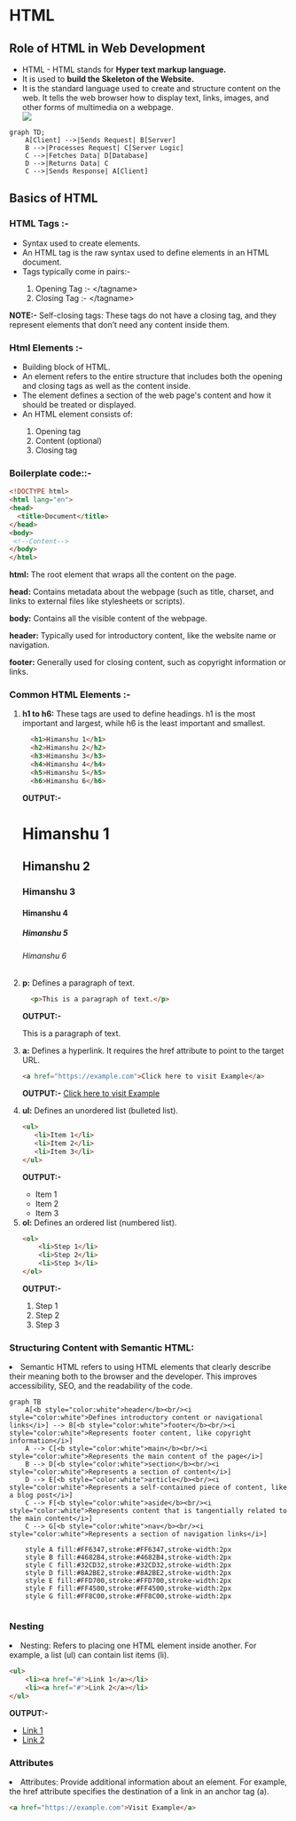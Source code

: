 <h1><b>HTML</b></h1>

## Role of HTML in Web Development
<ul>
  <li>HTML - HTML stands for <b>Hyper text markup language.</b></li>
  <li>It is used to <b>build the Skeleton of the Website.</b></li>
  <li>It is the standard language used to create and structure content on the web. It tells the web browser how to display text, links, images, and other forms of multimedia on a webpage.</li>

  <img src="https://media.geeksforgeeks.org/wp-content/uploads/20250121190307475528/How-HTML-Works-2.webp">
</ul>

```mermaid
graph TD;
    A[Client] -->|Sends Request| B[Server]
    B -->|Processes Request| C[Server Logic]
    C -->|Fetches Data| D[Database]
    D -->|Returns Data| C
    C -->|Sends Response| A[Client]
```

## Basics of HTML

### HTML Tags :-
  <ul>
    <li>Syntax used to create elements.</li>
    <li>An HTML tag is the raw syntax used to define elements in an HTML document.</li>
    <li>Tags typically come in pairs:-</li>
    <ol>
      <li>Opening Tag :-  &lt/tagname&gt </li>
      <li>Closing Tag :- &lt/tagname&gt </li>
    </ol>
  </ul>

**NOTE:-** Self-closing tags: These tags do not have a closing tag, and they represent elements that don’t need any content inside them.


### Html Elements :-
<ul>
  <li> Building block of HTML. </li>
  <li>An element refers to the entire structure that includes both the opening and closing tags as well as the content inside. </li>
  <LI>The element defines a section of the web page's content and how it should be treated or displayed.</LI>
  <LI>An HTML element consists of:</LI>
    <OL>
      <LI>Opening tag</LI>
      <li>Content (optional)</li>
      <li>Closing tag</li>
    </OL>
</ul>

### Boilerplate code::-
  ```HTML
<!DOCTYPE html>
<html lang="en">
<head>
    <title>Document</title>
</head>
<body>
   <!--Content--> 
</body>
</html>
```

**html:** The root element that wraps all the content on the page.

**head:** Contains metadata about the webpage (such as title, charset, and links to external files like stylesheets or scripts).

**body:** Contains all the visible content of the webpage.

**header:** Typically used for introductory content, like the website name or navigation.

**footer:** Generally used for closing content, such as copyright information or links.

### Common HTML Elements :-

<ol>
  <li> <B>h1 to h6:</B> These tags are used to define headings. h1 is the most important and largest, while h6 is the least important and smallest.</li>


  ```HTML
    <h1>Himanshu 1</h1>
    <h2>Himanshu 2</h2>
    <h3>Himanshu 3</h3>
    <h4>Himanshu 4</h4>
    <h5>Himanshu 5</h5>
    <h6>Himanshu 6</h6>
```
 **OUTPUT:-**
    <h1>Himanshu 1</h1>
    <h2>Himanshu 2</h2>
    <h3>Himanshu 3</h3>
    <h4>Himanshu 4</h4>
    <h5>Himanshu 5</h5>
    <h6>Himanshu 6</h6>


<LI><b>p:</b> Defines a paragraph of text.</LI>

```HTML
  <p>This is a paragraph of text.</p>
```

 **OUTPUT:-**
<p>This is a paragraph of text.</p>


<LI><b>a:</b> Defines a hyperlink. It requires the href attribute to point to the target URL.</LI>

```HTML
<a href="https://example.com">Click here to visit Example</a>
```
 **OUTPUT:-**
 <a href="https://example.com">Click here to visit Example</a>

 <LI><b>ul:</b> Defines an unordered list (bulleted list).</LI>

 ```HTML
<ul>
    <li>Item 1</li>
    <li>Item 2</li>
    <li>Item 3</li>
</ul>
```
 **OUTPUT:-**

<ul>
    <li>Item 1</li>
    <li>Item 2</li>
    <li>Item 3</li>
</ul>

<LI><b>ol:</b> Defines an ordered list (numbered list).</LI>

```HTML
<ol>
    <li>Step 1</li>
    <li>Step 2</li>
    <li>Step 3</li>
</ol>
```
 **OUTPUT:-**
<ol>
    <li>Step 1</li>
    <li>Step 2</li>
    <li>Step 3</li>
</ol>
</ol>

###  Structuring Content with Semantic HTML: 

  <li>Semantic HTML refers to using HTML elements that clearly describe their meaning both to the browser and the developer. This improves accessibility, SEO, and the readability of the code.</li>
 
```mermaid
graph TB
    A[<b style="color:white">header</b><br/><i style="color:white">Defines introductory content or navigational links</i>] --> B[<b style="color:white">footer</b><br/><i style="color:white">Represents footer content, like copyright information</i>]
    A --> C[<b style="color:white">main</b><br/><i style="color:white">Represents the main content of the page</i>]
    B --> D[<b style="color:white">section</b><br/><i style="color:white">Represents a section of content</i>]
    D --> E[<b style="color:white">article</b><br/><i style="color:white">Represents a self-contained piece of content, like a blog post</i>]
    C --> F[<b style="color:white">aside</b><br/><i style="color:white">Represents content that is tangentially related to the main content</i>]
    C --> G[<b style="color:white">nav</b><br/><i style="color:white">Represents a section of navigation links</i>]

    style A fill:#FF6347,stroke:#FF6347,stroke-width:2px
    style B fill:#4682B4,stroke:#4682B4,stroke-width:2px
    style C fill:#32CD32,stroke:#32CD32,stroke-width:2px
    style D fill:#8A2BE2,stroke:#8A2BE2,stroke-width:2px
    style E fill:#FFD700,stroke:#FFD700,stroke-width:2px
    style F fill:#FF4500,stroke:#FF4500,stroke-width:2px
    style G fill:#FF8C00,stroke:#FF8C00,stroke-width:2px


```

### Nesting
<li>Nesting: Refers to placing one HTML element inside another. For example, a list (ul) can contain list items (li).</li>

```HTML
<ul>
    <li><a href="#">Link 1</a></li>
    <li><a href="#">Link 2</a></li>
</ul>
```

 **OUTPUT:-**
 <ul>
    <li><a href="#">Link 1</a></li>
    <li><a href="#">Link 2</a></li>
</ul>

### Attributes

<li>Attributes: Provide additional information about an element. For example, the href attribute specifies the destination of a link in an anchor tag (a).</li>

```Html
<a href="https://example.com">Visit Example</a>
```








    






